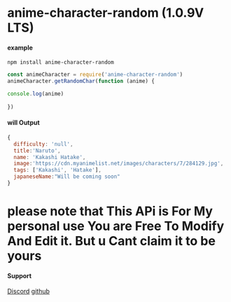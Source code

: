 # anime-character-random (1.0.9V LTS)
#### example

`npm install anime-character-random`

```js
const animeCharacter = require('anime-character-random')
animeCharacter.getRandomChar(function (anime) {

console.log(anime)
    
})
```
#### will Output

```js
{
  difficulty: 'null',
  title:'Naruto',
  name: 'Kakashi Hatake',
  image:'https://cdn.myanimelist.net/images/characters/7/284129.jpg',
  tags: ['Kakashi', 'Hatake'],
  japaneseName:"Will be coming soon"
}
```

# please note that This APi is For My personal use You are Free To Modify And Edit it. **But u Cant claim it to be yours**

#### Support

[Discord](https://discord.gg/4ftQqQ6)
[github](https://github.com/gco360)

